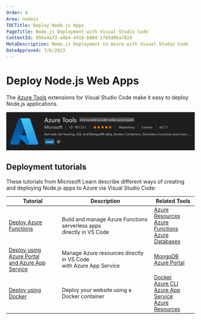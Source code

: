 ```yaml
---
Order: 4
Area: nodejs
TOCTitle: Deploy Node.js Apps
PageTitle: Node.js Deployment with Visual Studio Code
ContentId: 856a4a73-a4b4-4418-b88d-1f65d0ba7824
MetaDescription: Node.js Deployment to Azure with Visual Studio Code
DateApproved: 7/6/2023
---
```


# Deploy Node.js Web Apps

The [Azure Tools](https://marketplace.visualstudio.com/items?itemName=ms-vscode.vscode-node-azure-pack) extensions for Visual Studio Code make it easy to deploy Node.js applications.

![Azure Tools extension](images/azure/azure-tools.png)

## Deployment tutorials

These tutorials from Microsoft Learn describe different ways of creating and deploying Node.js apps to Azure via Visual Studio Code:

| Tutorial                                                                                                                                          | Description                                                                 | Related Tools                                                                                                                                                                                                                                                                                                                                                                                                     |
| ------------------------------------------------------------------------------------------------------------------------------------------------- | --------------------------------------------------------------------------- | ----------------------------------------------------------------------------------------------------------------------------------------------------------------------------------------------------------------------------------------------------------------------------------------------------------------------------------------------------------------------------------------------------------------- |
| [Deploy Azure Functions](https://learn.microsoft.com/azure/developer/javascript/tutorial/azure-function-cosmos-db-mongo-api)                      | Build and manage Azure Functions serverless apps <br /> directly in VS Code | [Azure Resources](https://marketplace.visualstudio.com/items?itemName=ms-azuretools.vscode-azureresourcegroups) <br /> [Azure Functions](https://marketplace.visualstudio.com/items?itemName=ms-azuretools.vscode-azurefunctions) <br /> [Azure Databases](https://marketplace.visualstudio.com/items?itemName=ms-azuretools.vscode-cosmosdb)                                                                     |
| [Deploy using Azure Portal <br /> and Azure App Service](https://learn.microsoft.com/azure/app-service/tutorial-nodejs-mongodb-app)               | Manage Azure resources directly in VS Code <br /> with Azure App Service    | [MongoDB](https://www.mongodb.com/docs/manual/installation/) <br /> [Azure Portal](https://portal.azure.com/)                                                                                                                                                                                                                                                                                                     |
| [Deploy using Docker](https://learn.microsoft.com/azure/developer/javascript/tutorial/tutorial-vscode-docker-node/tutorial-vscode-docker-node-01) | Deploy your website using a Docker container                                | [Docker](https://marketplace.visualstudio.com/items?itemName=ms-azuretools.vscode-docker) <br /> [Azure CLI](https://learn.microsoft.com/cli/azure/install-azure-cli) <br /> [Azure App Service](https://marketplace.visualstudio.com/items?itemName=ms-azuretools.vscode-azureappservice) <br /> [Azure Resources](https://marketplace.visualstudio.com/items?itemName=ms-azuretools.vscode-azureresourcegroups) |
